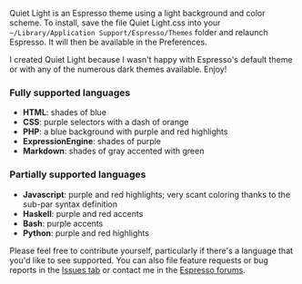 Quiet Light is an Espresso theme using a light background and color scheme.
To install, save the file Quiet Light.css into your `~/Library/Application
Support/Espresso/Themes` folder and relaunch Espresso. It will then be 
available in the Preferences.

I created Quiet Light because I wasn't happy with Espresso's default theme or
with any of the numerous dark themes available.  Enjoy!

### Fully supported languages

* **HTML**: shades of blue
* **CSS**: purple selectors with a dash of orange
* **PHP**: a blue background with purple and red highlights
* **ExpressionEngine**: shades of purple
* **Markdown**: shades of gray accented with green

### Partially supported languages

* **Javascript**: purple and red highlights; very scant coloring thanks to
  the sub-par syntax definition
* **Haskell**: purple and red accents
* **Bash**: purple accents
* **Python**: purple and red highlights

Please feel free to contribute yourself, particularly if there's a
language that you'd like to see supported.  You can also file feature
requests or bug reports in the [Issues tab][issues] or contact me
in the [Espresso forums][forums].

   [issues]: http://github.com/onecrayon/quiet-light.foam/issues
   [forums]: http://wiki.macrabbit.com/forums/